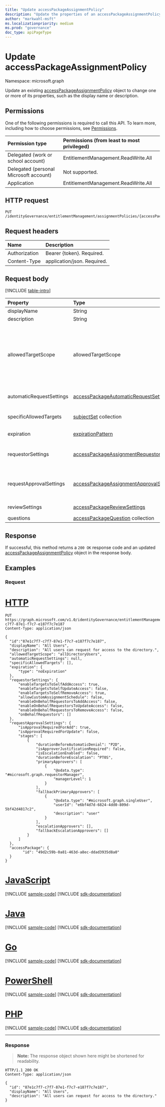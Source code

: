 ```yaml
---
title: "Update accessPackageAssignmentPolicy"
description: "Update the properties of an accessPackageAssignmentPolicy object."
author: "markwahl-msft"
ms.localizationpriority: medium
ms.prod: "governance"
doc_type: apiPageType
---
```

# Update accessPackageAssignmentPolicy

Namespace: microsoft.graph


Update an existing [accessPackageAssignmentPolicy](../resources/accesspackageassignmentpolicy.md) object to change one or more of its properties, such as the display name or description.

## Permissions
One of the following permissions is required to call this API. To learn more, including how to choose permissions, see [Permissions](/graph/permissions-reference).

|Permission type|Permissions (from least to most privileged)|
|:---|:---|
|Delegated (work or school account)     | EntitlementManagement.ReadWrite.All |
|Delegated (personal Microsoft account) | Not supported. |
|Application                            | EntitlementManagement.ReadWrite.All |

## HTTP request

<!-- {
  "blockType": "ignored"
}
-->
``` http
PUT /identityGovernance/entitlementManagement/assignmentPolicies/{accessPackageAssignmentPolicyId}
```

## Request headers
|Name|Description|
|:---|:---|
|Authorization|Bearer {token}. Required.|
|Content-Type|application/json. Required.|

## Request body
[!INCLUDE [table-intro](../../includes/update-property-table-intro.md)]

|Property|Type|Description|
|:---|:---|:---|
|displayName|String|The display name of the policy.|
|description|String|The description of the policy.|
|allowedTargetScope|allowedTargetScope|Who is allowed to request the access package through this policy. The possible values are: `notSpecified`, `specificDirectoryUsers`, `specificConnectedOrganizationUsers`, `specificDirectoryServicePrincipals`, `allMemberUsers`, `allDirectoryUsers`, `allDirectoryServicePrincipals`, `allConfiguredConnectedOrganizationUsers`, `allExternalUsers`, `unknownFutureValue`.|
|automaticRequestSettings|[accessPackageAutomaticRequestSettings](../resources/accessPackageAutomaticRequestSettings.md)|This property is only present for an auto assignment policy; if absent, this is a request-based policy.|
|specificAllowedTargets|[subjectSet](../resources/subjectset.md) collection|The principals that can be assigned access from an access package through this policy.|
|expiration|[expirationPattern](../resources/expirationpattern.md)|The expiration date for assignments created in this policy.|
|requestorSettings|[accessPackageAssignmentRequestorSettings](../resources/accesspackageassignmentrequestorsettings.md)|Provides additional settings to select who can create a request for an access package assignment through this policy, and what they can include in their request.|
|requestApprovalSettings|[accessPackageAssignmentApprovalSettings](../resources/accesspackageassignmentapprovalsettings.md)|Specifies the settings for approval of requests for an access package assignment through this policy. For example, if approval is required for new requests.|
|reviewSettings|[accessPackageReviewSettings](../resources/accesspackageassignmentreviewsettings.md)|Settings for access reviews of assignments through this policy.|
|questions|[accessPackageQuestion](../resources/accesspackagequestion.md) collection|Questions that are posed to the  requestor.|

## Response
If successful, this method returns a `200 OK` response code and an updated [accessPackageAssignmentPolicy](../resources/accesspackageassignmentpolicy.md) object in the response body.



## Examples

### Request

# [HTTP](#tab/http)
<!-- {
  "blockType": "request",
  "name": "update_accesspackageassignmentpolicy"
}
-->
``` http
PUT https://graph.microsoft.com/v1.0/identityGovernance/entitlementManagement/assignmentPolicies/87e1c7f7-c7f7-87e1-f7c7-e187f7c7e187
Content-Type: application/json

{
  "id":"87e1c7f7-c7f7-87e1-f7c7-e187f7c7e187",
  "displayName": "All Users",
  "description": "All users can request for access to the directory.",
  "allowedTargetScope": "allDirectoryUsers",
  "automaticRequestSettings": null,
  "specificAllowedTargets": [],
  "expiration": {
      "type": "noExpiration"
  },
  "requestorSettings": {
      "enableTargetsToSelfAddAccess": true,
      "enableTargetsToSelfUpdateAccess": false,
      "enableTargetsToSelfRemoveAccess": true,
      "allowCustomAssignmentSchedule": false,
      "enableOnBehalfRequestorsToAddAccess": false,
      "enableOnBehalfRequestorsToUpdateAccess": false,
      "enableOnBehalfRequestorsToRemoveAccess": false,
      "onBehalfRequestors": []
  },
  "requestApprovalSettings": {
      "isApprovalRequiredForAdd": true,
      "isApprovalRequiredForUpdate": false,
      "stages": [
          {
              "durationBeforeAutomaticDenial": "P2D",
              "isApproverJustificationRequired": false,
              "isEscalationEnabled": false,
              "durationBeforeEscalation": "PT0S",
              "primaryApprovers": [
                  {
                      "@odata.type": "#microsoft.graph.requestorManager",
                      "managerLevel": 1
                  }
              ],
              "fallbackPrimaryApprovers": [
                  {
                      "@odata.type": "#microsoft.graph.singleUser",
                      "userId": "e6bf4d7d-6824-4dd0-809d-5bf42d4817c2",
                      "description": "user"
                  }
              ],
              "escalationApprovers": [],
              "fallbackEscalationApprovers": []
          }
      ]
  },
  "accessPackage": {
        "id": "49d2c59b-0a81-463d-a8ec-ddad3935d8a0"
  }
}
```

# [JavaScript](#tab/javascript)
[!INCLUDE [sample-code](../includes/snippets/javascript/update-accesspackageassignmentpolicy-javascript-snippets.md)]
[!INCLUDE [sdk-documentation](../includes/snippets/snippets-sdk-documentation-link.md)]

# [Java](#tab/java)
[!INCLUDE [sample-code](../includes/snippets/java/update-accesspackageassignmentpolicy-java-snippets.md)]
[!INCLUDE [sdk-documentation](../includes/snippets/snippets-sdk-documentation-link.md)]

# [Go](#tab/go)
[!INCLUDE [sample-code](../includes/snippets/go/update-accesspackageassignmentpolicy-go-snippets.md)]
[!INCLUDE [sdk-documentation](../includes/snippets/snippets-sdk-documentation-link.md)]

# [PowerShell](#tab/powershell)
[!INCLUDE [sample-code](../includes/snippets/powershell/update-accesspackageassignmentpolicy-powershell-snippets.md)]
[!INCLUDE [sdk-documentation](../includes/snippets/snippets-sdk-documentation-link.md)]

# [PHP](#tab/php)
[!INCLUDE [sample-code](../includes/snippets/php/update-accesspackageassignmentpolicy-php-snippets.md)]
[!INCLUDE [sdk-documentation](../includes/snippets/snippets-sdk-documentation-link.md)]

---


### Response
>**Note:** The response object shown here might be shortened for readability.
<!-- {
  "blockType": "response",
  "truncated": true,
  "@odata.type": "microsoft.graph.accessPackageAssignmentPolicy"
}
-->
``` http
HTTP/1.1 200 OK
Content-Type: application/json

{
  "id": "87e1c7f7-c7f7-87e1-f7c7-e187f7c7e187",
  "displayName": "All Users",
  "description": "All users can request for access to the directory."
}
```

